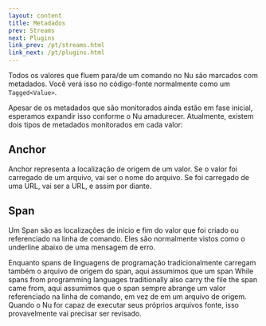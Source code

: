 ```yaml
---
layout: content
title: Metadados
prev: Streams
next: Plugins
link_prev: /pt/streams.html
link_next: /pt/plugins.html
---
```


Todos os valores que fluem para/de um comando no Nu são marcados com metadados. Você verá isso no código-fonte normalmente como um `Tagged<Value>`.

Apesar de os metadados que são monitorados ainda estão em fase inicial, esperamos expandir isso conforme o Nu amadurecer.
Atualmente, existem dois tipos de metadados monitorados em cada valor:

## Anchor

Anchor representa a localização de origem de um valor. Se o valor foi carregado de um arquivo, vai ser o nome do arquivo. Se foi carregado de uma URL, vai ser a URL, e assim por diante.

## Span

Um Span são as localizações de início e fim do valor que foi criado ou referenciado na linha de comando. Eles são normalmente vistos como o underline abaixo de uma mensagem de erro.

Enquanto spans de linguagens de programação tradicionalmente carregam também o arquivo de origem do span, aqui assumimos que um span While spans from programming languages traditionally also carry the file the span came from, aqui assumimos que o span  sempre abrange um valor referenciado na linha de comando, em vez de em um arquivo de origem. Quando o Nu for capaz de executar seus próprios arquivos fonte, isso provavelmente vai precisar ser revisado.
